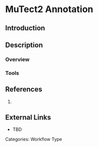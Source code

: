 # MuTect2 Annotation #
## Introduction ##
## Description ##
### Overview ###
### Tools ###
## References ##
1.

## External Links ##
* TBD

Categories: Workflow Type
